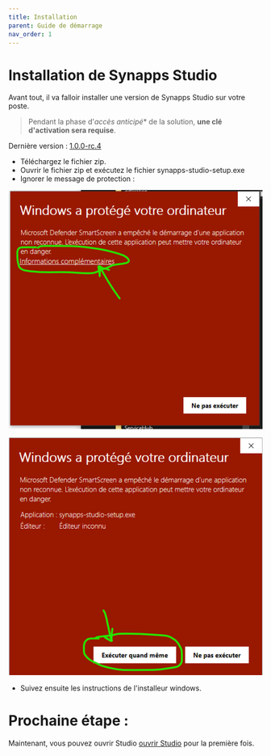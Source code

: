 ```yaml
---
title: Installation
parent: Guide de démarrage
nav_order: 1
---
```


# Installation de Synapps Studio

Avant tout, il va falloir installer une version de Synapps Studio sur votre poste.

> Pendant la phase d'*accès anticipé** de la solution, **une clé d'activation sera requise**.

Dernière version : [1.0.0-rc.4](https://github.com/witsa/synapps/releases/download/1.0.0-rc.4/synapps-studio-setup.zip)

- Téléchargez le fichier zip.
- Ouvrir le fichier zip et exécutez le fichier synapps-studio-setup.exe
- Ignorer le message de protection :

![SynApps](../assets/install-warning-message.png)

![SynApps](../assets/install-warning-message-2.png)

- Suivez ensuite les instructions de l'installeur windows.


# Prochaine étape :
Maintenant, vous pouvez ouvrir Studio [ouvrir Studio](./first-open) pour la première fois.

